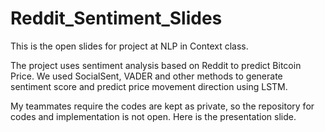 # Reddit_Sentiment_Slides
This is the open slides for project at NLP in Context class.

The project uses sentiment analysis based on Reddit to predict Bitcoin Price. We used SocialSent, VADER and other methods to generate sentiment score and predict price movement direction using LSTM.

My teammates require the codes are kept as private, so the repository for codes and implementation is not open. Here is the presentation slide.

